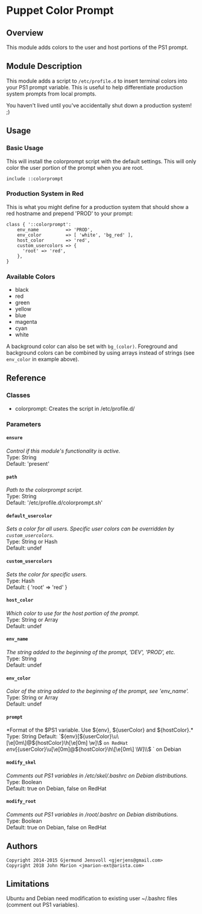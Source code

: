 # Puppet Color Prompt #

## Overview ##

This module adds colors to the user and host portions of the PS1 prompt.

## Module Description ##

This module adds a script to `/etc/profile.d` to insert terminal colors into
your PS1 prompt variable. This is useful to help differentiate production
system prompts from local prompts.

You haven't lived until you've accidentally shut down a production system! ;)

## Usage ##

### Basic Usage ###

This will install the colorprompt script with the default settings. This will
only color the user portion of the prompt when you are root.

```puppet
include ::colorprompt
```

### Production System in Red ###

This is what you might define for a production system that should show a red
hostname and prepend 'PROD' to your prompt:

```puppet
class { '::colorprompt':
    env_name          => 'PROD',
    env_color         => [ 'white', 'bg_red' ],
    host_color        => 'red',
    custom_usercolors => {
      'root' => 'red',
    },
}
```

### Available Colors ###

* black
* red
* green
* yellow
* blue
* magenta
* cyan
* white

A background color can also be set with `bg_(color)`. Foreground and
background colors can be combined by using arrays instead of strings (see
`env_color` in example above).

## Reference ##

### Classes ###

* colorprompt: Creates the script in /etc/profile.d/

### Parameters ###

#### `ensure` ####

*Control if this module's functionality is active.*  
Type: String  
Default: 'present'

#### `path` ####

*Path to the colorprompt script.*  
Type: String  
Default: '/etc/profile.d/colorprompt.sh'

#### `default_usercolor` ####
*Sets a color for all users. Specific user colors can be overridden
by `custom_usercolors`.*  
Type: String or Hash  
Default: undef

#### `custom_usercolors` ####
*Sets the color for specific users.*  
Type: Hash  
Default: { 'root' => 'red' }

#### `host_color` ####
*Which color to use for the host portion of the prompt.*  
Type: String or Array  
Default: undef

#### `env_name` ####
*The string added to the beginning of the prompt, 'DEV', 'PROD', etc.*  
Type: String  
Default: undef

#### `env_color` ####
*Color of the string added to the beginning of the prompt, see 'env_name'.*  
Type: String or Array  
Default: undef

#### `prompt` ####
*Format of the $PS1 variable. Use ${env}, ${userColor} and ${hostColor}.*  
Type: String  
Default:  
`${env}[${userColor}\u\[\e[0m\]@${hostColor}\h\[\e[0m\] \w]\\$ ` on RedHat  
`${env}[${userColor}\u\[\e[0m\]@${hostColor}\h\[\e[0m\] \W]\\$ ` on Debian

#### `modify_skel` ####
*Comments out PS1 variables in /etc/skel/.bashrc on Debian distributions.*  
Type: Boolean  
Default: true on Debian, false on RedHat

#### `modify_root` ####
*Comments out PS1 variables in /root/.bashrc on Debian distributions.*  
Type: Boolean  
Default: true on Debian, false on RedHat

## Authors ##

```plaintext
Copyright 2014-2015 Gjermund Jensvoll <gjerjens@gmail.com>
Copyright 2018 John Marion <jmarion-ext@arista.com>
```

## Limitations ##

Ubuntu and Debian need modification to existing user ~/.bashrc files (comment
out PS1 variables).
